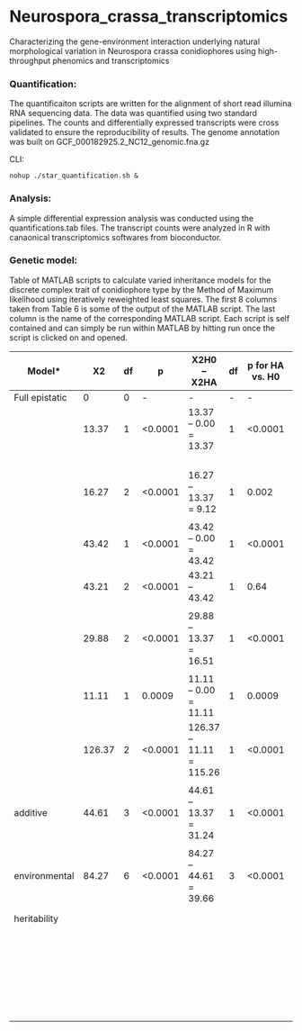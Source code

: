 # Neurospora_crassa_transcriptomics
Characterizing the gene-environment interaction underlying natural morphological variation in Neurospora crassa conidiophores using high-throughput phenomics and transcriptomics

### Quantification:
The quantificaiton scripts are written for the alignment of short read illumina RNA sequencing data. The data was quantified using two standard pipelines. The counts and differentially expressed transcripts were cross validated to ensure the reproducibility of results. The genome annotation was built on GCF_000182925.2_NC12_genomic.fna.gz 

CLI:
```
nohup ./star_quantification.sh &
```


### Analysis:
A simple differential expression analysis was conducted using the quantifications.tab files. The transcript counts were analyzed in R with canaonical transcriptomics softwares from bioconductor. 

### Genetic model: 
Table of MATLAB scripts to calculate varied inheritance models for the discrete complex trait of conidiophore type by the Method of Maximum likelihood using iteratively reweighted least squares.  The first 8 columns taken from Table 6 is some of the output of the MATLAB script.  The last column is the name of the corresponding MATLAB script.  Each script is self contained and can simply be run within MATLAB by hitting run once the script is clicked on and opened.

| Model*         | Χ2     | df | p       | X2H0 − X2HA              | df | p for HA vs. H0 | Alternative HA             | MATLAB scripts                                     |
|----------------|--------|----|---------|--------------------------|----|-----------------|----------------------------|----------------------------------------------------|
| Full epistatic | 0      | 0  | -       | -                        | -  | -               | -                          | estimator_inh_model_full_espistatic_loglinear_V8.m |
|                | 13.37  | 1  | <0.0001 | 13.37 – 0.00 = 13.37     | 1  | <0.0001         | HA =                       | estimator_inh_model_ab_loglinear_V8.m              |
|                |        |    |         |                          |    |                 | full epistatic             |                                                    |
|                | 16.27  | 2  | <0.0001 | 16.27 – 13.37 = 9.12     | 1  | 0.002           | HA =                       | estimator_inh_model_ab_a_loglinear_V8.m            |
|                |        |    |         |                          |    |                 |                            |                                                    |
|                | 43.42  | 1  | <0.0001 | 43.42 – 0.00 = 43.42     | 1  | <0.0001         | H0 = full epistatic        | Estimator_inh_model_bc_loglinear_V8.m              |
|                | 43.21  | 2  | <0.0001 | 43.21 – 43.42            | 1  | 0.64            | HA =                       | estimator_inh_model_bc_b_loglinear_V8.m            |
|                |        |    |         |                          |    |                 |                            |                                                    |
|                | 29.88  | 2  | <0.0001 | 29.88 – 13.37 = 16.51    | 1  | <0.0001         | HA =                       | estimator_inh_model_ab_a_loglinear_V8.m            |
|                |        |    |         |                          |    |                 |                            |                                                    |
|                | 11.11  | 1  | 0.0009  | 11.11 – 0.00 = 11.11     | 1  | 0.0009          | HA = full epistatic        | estimator_inh_model_ac_loglinear_V8.m              |
|                | 126.37 | 2  | <0.0001 | 126.37 – 11.11 = 115.26  | 1  | <0.0001         | HA =                       | estimator_inh_model_ac_c_loglinear_V8.m            |
|                |        |    |         |                          |    |                 |                            |                                                    |
| additive       | 44.61  | 3  | <0.0001 | 44.61 – 13.37 = 31.24    | 1  | <0.0001         | HA =                       | estimator_inh_model_additive_fixed_sizes_V8.m      |
|                |        |    |         |                          |    |                 |                            |                                                    |
| environmental  | 84.27  | 6  | <0.0001 | 84.27 – 44.61 = 39.66    | 3  | <0.0001         | HA = additive              | Estimator_inh_model_environmental_fixed_sizes_V8.m |
| heritability   |        |    |         |                          |    |                 | H2 = (84.27 – 44.61)/84.27 |                                                    |
|                |        |    |         |                          |    |                 | 0.47                       |                                                    |
|                |        |    |         |                          |    |                 | H0 = environmental model   |                                                    |
|                |        |    |         |                          |    |                 | H1 = full additive model   |                                                    |


